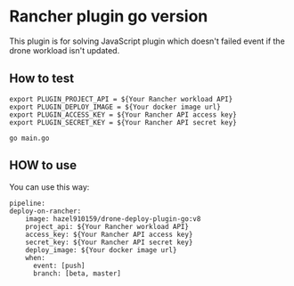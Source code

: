 <h1>Rancher plugin go version</h1>

This plugin is for solving JavaScript plugin which doesn't failed event if the drone workload isn't updated.

<h2>How to test</h2>

```
export PLUGIN_PROJECT_API = ${Your Rancher workload API}
export PLUGIN_DEPLOY_IMAGE = ${Your docker image url}
export PLUGIN_ACCESS_KEY = ${Your Rancher API access key}
export PLUGIN_SECRET_KEY = ${Your Rancher API secret key}

go main.go
```

<h2>HOW to use</h2>

You can use this way:

```
pipeline:
deploy-on-rancher:
    image: hazel910159/drone-deploy-plugin-go:v8
    project_api: ${Your Rancher workload API}
    access_key: ${Your Rancher API access key}
    secret_key: ${Your Rancher API secret key}
    deploy_image: ${Your docker image url}
    when:
      event: [push]
      branch: [beta, master]
```
